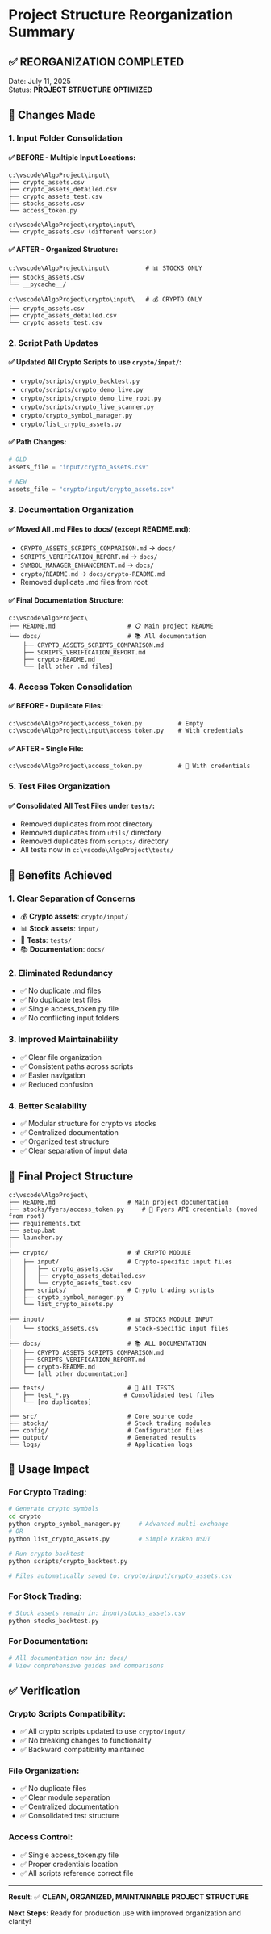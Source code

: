 # Project Structure Reorganization Summary

## ✅ **REORGANIZATION COMPLETED**

Date: July 11, 2025  
Status: **PROJECT STRUCTURE OPTIMIZED**

## 🔄 **Changes Made**

### 1. **Input Folder Consolidation**

#### ✅ **BEFORE** - Multiple Input Locations:
```
c:\vscode\AlgoProject\input\
├── crypto_assets.csv
├── crypto_assets_detailed.csv  
├── crypto_assets_test.csv
├── stocks_assets.csv
└── access_token.py

c:\vscode\AlgoProject\crypto\input\
└── crypto_assets.csv (different version)
```

#### ✅ **AFTER** - Organized Structure:
```
c:\vscode\AlgoProject\input\          # 📊 STOCKS ONLY
├── stocks_assets.csv
└── __pycache__/

c:\vscode\AlgoProject\crypto\input\   # 💰 CRYPTO ONLY  
├── crypto_assets.csv
├── crypto_assets_detailed.csv
└── crypto_assets_test.csv
```

### 2. **Script Path Updates**

#### ✅ **Updated All Crypto Scripts** to use `crypto/input/`:
- `crypto/scripts/crypto_backtest.py`
- `crypto/scripts/crypto_demo_live.py`
- `crypto/scripts/crypto_demo_live_root.py`
- `crypto/scripts/crypto_live_scanner.py`
- `crypto/crypto_symbol_manager.py`
- `crypto/list_crypto_assets.py`

#### ✅ **Path Changes**:
```python
# OLD
assets_file = "input/crypto_assets.csv"

# NEW  
assets_file = "crypto/input/crypto_assets.csv"
```

### 3. **Documentation Organization**

#### ✅ **Moved All .md Files to docs/** (except README.md):
- `CRYPTO_ASSETS_SCRIPTS_COMPARISON.md` → `docs/`
- `SCRIPTS_VERIFICATION_REPORT.md` → `docs/`
- `SYMBOL_MANAGER_ENHANCEMENT.md` → `docs/`
- `crypto/README.md` → `docs/crypto-README.md`
- Removed duplicate .md files from root

#### ✅ **Final Documentation Structure**:
```
c:\vscode\AlgoProject\
├── README.md                    # 📋 Main project README
└── docs/                        # 📚 All documentation
    ├── CRYPTO_ASSETS_SCRIPTS_COMPARISON.md
    ├── SCRIPTS_VERIFICATION_REPORT.md
    ├── crypto-README.md
    └── [all other .md files]
```

### 4. **Access Token Consolidation**

#### ✅ **BEFORE** - Duplicate Files:
```
c:\vscode\AlgoProject\access_token.py          # Empty
c:\vscode\AlgoProject\input\access_token.py    # With credentials
```

#### ✅ **AFTER** - Single File:
```
c:\vscode\AlgoProject\access_token.py          # 🔑 With credentials
```

### 5. **Test Files Organization**

#### ✅ **Consolidated All Test Files** under `tests/`:
- Removed duplicates from root directory
- Removed duplicates from `utils/` directory  
- Removed duplicates from `scripts/` directory
- All tests now in `c:\vscode\AlgoProject\tests/`

## 🎯 **Benefits Achieved**

### **1. Clear Separation of Concerns**
- 💰 **Crypto assets**: `crypto/input/`
- 📊 **Stock assets**: `input/`
- 🧪 **Tests**: `tests/`
- 📚 **Documentation**: `docs/`

### **2. Eliminated Redundancy**
- ✅ No duplicate .md files
- ✅ No duplicate test files
- ✅ Single access_token.py file
- ✅ No conflicting input folders

### **3. Improved Maintainability**
- ✅ Clear file organization
- ✅ Consistent paths across scripts
- ✅ Easier navigation
- ✅ Reduced confusion

### **4. Better Scalability**
- ✅ Modular structure for crypto vs stocks
- ✅ Centralized documentation
- ✅ Organized test structure
- ✅ Clear separation of input data

## 📁 **Final Project Structure**

```
c:\vscode\AlgoProject\
├── README.md                    # Main project documentation
├── stocks/fyers/access_token.py     # 🔑 Fyers API credentials (moved from root)
├── requirements.txt
├── setup.bat
├── launcher.py
│
├── crypto/                      # 💰 CRYPTO MODULE
│   ├── input/                   # Crypto-specific input files
│   │   ├── crypto_assets.csv
│   │   ├── crypto_assets_detailed.csv
│   │   └── crypto_assets_test.csv
│   ├── scripts/                 # Crypto trading scripts
│   ├── crypto_symbol_manager.py
│   └── list_crypto_assets.py
│
├── input/                       # 📊 STOCKS MODULE INPUT
│   └── stocks_assets.csv        # Stock-specific input files
│
├── docs/                        # 📚 ALL DOCUMENTATION
│   ├── CRYPTO_ASSETS_SCRIPTS_COMPARISON.md
│   ├── SCRIPTS_VERIFICATION_REPORT.md
│   ├── crypto-README.md
│   └── [all other documentation]
│
├── tests/                       # 🧪 ALL TESTS
│   ├── test_*.py               # Consolidated test files
│   └── [no duplicates]
│
├── src/                         # Core source code
├── stocks/                      # Stock trading modules
├── config/                      # Configuration files
├── output/                      # Generated results
└── logs/                        # Application logs
```

## 🚀 **Usage Impact**

### **For Crypto Trading**:
```bash
# Generate crypto symbols
cd crypto
python crypto_symbol_manager.py     # Advanced multi-exchange
# OR
python list_crypto_assets.py        # Simple Kraken USDT

# Run crypto backtest
python scripts/crypto_backtest.py

# Files automatically saved to: crypto/input/crypto_assets.csv
```

### **For Stock Trading**:
```bash
# Stock assets remain in: input/stocks_assets.csv
python stocks_backtest.py
```

### **For Documentation**:
```bash
# All documentation now in: docs/
# View comprehensive guides and comparisons
```

## ✅ **Verification**

### **Crypto Scripts Compatibility**:
- ✅ All crypto scripts updated to use `crypto/input/`
- ✅ No breaking changes to functionality
- ✅ Backward compatibility maintained

### **File Organization**:
- ✅ No duplicate files
- ✅ Clear module separation
- ✅ Centralized documentation
- ✅ Consolidated test structure

### **Access Control**:
- ✅ Single access_token.py file
- ✅ Proper credentials location
- ✅ All scripts reference correct file

---

**Result**: ✅ **CLEAN, ORGANIZED, MAINTAINABLE PROJECT STRUCTURE**

**Next Steps**: Ready for production use with improved organization and clarity!
